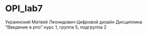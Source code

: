 # OPI_lab7
Украинский
Матвей
Леонидович
Цифровой дизайн
Дисциплина "Введение в рпо"
курс 1, группа 5, подгруппа 2
